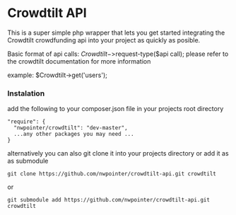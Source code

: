 Crowdtilt API
=============

This is a super simple php wrapper that lets you get started integrating the Crowdtilt crowdfunding api into your project as quickly as posible. 

Basic format of api calls: $Crowdtilt->$request-type($api call);
please refer to the crowdtilt documentation for more information

example:
$Crowdtilt->get('users');

### Instalation
add the following to your composer.json file in your projects root directory

```
"require": {
  "nwpointer/crowdtilt": "dev-master",
  ...any other packages you may need ...
}
```


alternatively you can also git clone it into your projects directory or add it as as submodule

```
git clone https://github.com/nwpointer/crowdtilt-api.git crowdtilt
```
or
```
git submodule add https://github.com/nwpointer/crowdtilt-api.git crowdtilt
```


